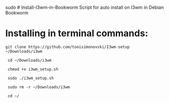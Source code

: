 sudo # Install-I3wm-in-Bookworm
Script for auto install on I3wm in Debian Bookworm

# Installing in terminal commands:

    git clone https://github.com/tonisimonovski/I3wm-setup ~/Downloads/i3wm
  
     cd ~/Downloads/i3wm
  
     chmod +x i3wm_setup.sh
  
     sudo ./i3wm_setup.sh

     sudo rm -r ~/Downloads/i3wm

     cd ~/
